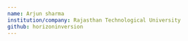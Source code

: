 ```yaml
---
name: Arjun sharma
institution/company: Rajasthan Technological University
github: horizoninversion
---
```

